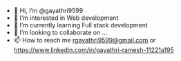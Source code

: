 - 👋 Hi, I’m @gayathri9599
- 👀 I’m interested in Web development
- 🌱 I’m currently learning Full stack development
- 💞️ I’m looking to collaborate on ...
- 📫 How to reach me rgayathri9599@gmail.com or https://www.linkedin.com/in/gayathri-ramesh-11221a195

<!---
gayathri9599/gayathri9599 is a ✨ special ✨ repository because its `README.md` (this file) appears on your GitHub profile.
You can click the Preview link to take a look at your changes.
--->
